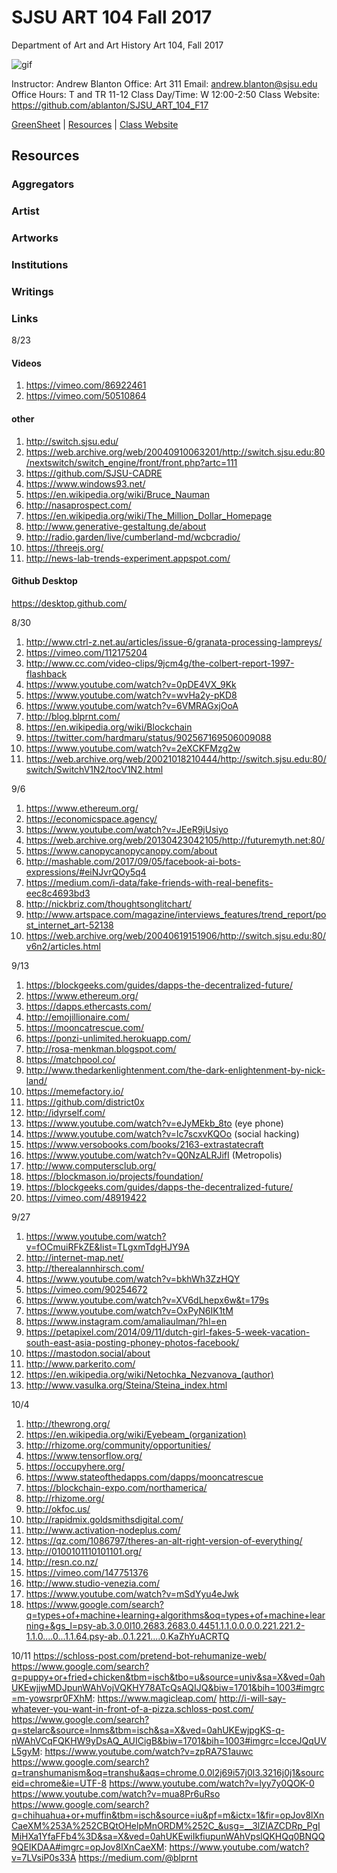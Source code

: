 **SJSU ART 104 Fall 2017**
======================
Department of Art and Art History
Art 104, Fall 2017

![gif](http://i.imgur.com/zdzDxsA.gif)

Instructor: Andrew Blanton
Office: Art 311
Email: andrew.blanton@sjsu.edu
Office Hours: T and TR 11-12
Class Day/Time: W 12:00-2:50
Class Website: https://github.com/ablanton/SJSU_ART_104_F17

[GreenSheet](https://github.com/ablanton/SJSU_ART_104_F17/blob/master/GREENSHEET.md)
| [Resources](https://github.com/ablanton/SJSU_ART_104_F17/blob/master/RESOURCES.md)
| [Class Website](https://github.com/ablanton/SJSU_ART_104_F17)

Resources
---------

### Aggregators

### Artist

### Artworks

### Institutions

### Writings 

### Links

8/23

#### Videos
1. https://vimeo.com/86922461
2. https://vimeo.com/50510864

#### other
1. http://switch.sjsu.edu/
2. https://web.archive.org/web/20040910063201/http://switch.sjsu.edu:80/nextswitch/switch_engine/front/front.php?artc=111
3. https://github.com/SJSU-CADRE
4. https://www.windows93.net/
5. https://en.wikipedia.org/wiki/Bruce_Nauman
6. http://nasaprospect.com/
7. https://en.wikipedia.org/wiki/The_Million_Dollar_Homepage
8. http://www.generative-gestaltung.de/about
9. http://radio.garden/live/cumberland-md/wcbcradio/
10. https://threejs.org/
11. http://news-lab-trends-experiment.appspot.com/

#### Github Desktop
https://desktop.github.com/

8/30

1. http://www.ctrl-z.net.au/articles/issue-6/granata-processing-lampreys/
2. https://vimeo.com/112175204
3. http://www.cc.com/video-clips/9jcm4g/the-colbert-report-1997-flashback
4. https://www.youtube.com/watch?v=0pDE4VX_9Kk
5. https://www.youtube.com/watch?v=wvHa2y-pKD8
6. https://www.youtube.com/watch?v=6VMRAGxjOoA
7. http://blog.blprnt.com/
8. https://en.wikipedia.org/wiki/Blockchain
9. https://twitter.com/hardmaru/status/902567169506009088
10. https://www.youtube.com/watch?v=2eXCKFMzg2w
11. https://web.archive.org/web/20021018210444/http://switch.sjsu.edu:80/switch/SwitchV1N2/tocV1N2.html

9/6

1. https://www.ethereum.org/
2. https://economicspace.agency/
3. https://www.youtube.com/watch?v=JEeR9jUsiyo
4. https://web.archive.org/web/20130423042105/http://futuremyth.net:80/
5. https://www.canopycanopycanopy.com/about
6. http://mashable.com/2017/09/05/facebook-ai-bots-expressions/#eiNJvrQOy5q4
7. https://medium.com/i-data/fake-friends-with-real-benefits-eec8c4693bd3
8. http://nickbriz.com/thoughtsonglitchart/
9. http://www.artspace.com/magazine/interviews_features/trend_report/post_internet_art-52138
10. https://web.archive.org/web/20040619151906/http://switch.sjsu.edu:80/v6n2/articles.html

9/13
1. https://blockgeeks.com/guides/dapps-the-decentralized-future/
2. https://www.ethereum.org/
3. https://dapps.ethercasts.com/
4. http://emojillionaire.com/
5. https://mooncatrescue.com/
6. https://ponzi-unlimited.herokuapp.com/
7. http://rosa-menkman.blogspot.com/
8. https://matchpool.co/
9. http://www.thedarkenlightenment.com/the-dark-enlightenment-by-nick-land/
10. https://memefactory.io/
11. https://github.com/district0x
12. http://idyrself.com/
13. https://www.youtube.com/watch?v=eJyMEkb_8to (eye phone)
14. https://www.youtube.com/watch?v=lc7scxvKQOo (social hacking)
15. https://www.versobooks.com/books/2163-extrastatecraft
16. https://www.youtube.com/watch?v=Q0NzALRJifI (Metropolis)
17. http://www.computersclub.org/
18. https://blockmason.io/projects/foundation/
19. https://blockgeeks.com/guides/dapps-the-decentralized-future/
20. https://vimeo.com/48919422

9/27

1. https://www.youtube.com/watch?v=fOCmuiRFkZE&list=TLgxmTdgHJY9A
2. http://internet-map.net/
3. http://therealannhirsch.com/
5. https://www.youtube.com/watch?v=bkhWh3ZzHQY
6. https://vimeo.com/90254672
7. https://www.youtube.com/watch?v=XV6dLhepx6w&t=179s
8. https://www.youtube.com/watch?v=OxPyN6IK1tM
9. https://www.instagram.com/amaliaulman/?hl=en
10. https://petapixel.com/2014/09/11/dutch-girl-fakes-5-week-vacation-south-east-asia-posting-phoney-photos-facebook/
11. https://mastodon.social/about
12. http://www.parkerito.com/
13. https://en.wikipedia.org/wiki/Netochka_Nezvanova_(author)
14. http://www.vasulka.org/Steina/Steina_index.html

10/4

1. http://thewrong.org/
2. https://en.wikipedia.org/wiki/Eyebeam_(organization)
3. http://rhizome.org/community/opportunities/
4. https://www.tensorflow.org/
5. https://occupyhere.org/
6. https://www.stateofthedapps.com/dapps/mooncatrescue
7. https://blockchain-expo.com/northamerica/
8. http://rhizome.org/
9. http://okfoc.us/
10. http://rapidmix.goldsmithsdigital.com/
11. http://www.activation-nodeplus.com/
12. https://qz.com/1086797/theres-an-alt-right-version-of-everything/
13. http://0100101110101101.org/
14. http://resn.co.nz/
15. https://vimeo.com/147751376
16. http://www.studio-venezia.com/
17. https://www.youtube.com/watch?v=mSdYyu4eJwk
18. https://www.google.com/search?q=types+of+machine+learning+algorithms&oq=types+of+machine+learning+&gs_l=psy-ab.3.0.0l10.2683.2683.0.4451.1.1.0.0.0.0.221.221.2-1.1.0....0...1.1.64.psy-ab..0.1.221....0.KaZhYuACRTQ

10/11
https://schloss-post.com/pretend-bot-rehumanize-web/
https://www.google.com/search?q=puppy+or+fried+chicken&tbm=isch&tbo=u&source=univ&sa=X&ved=0ahUKEwjjwMDJpunWAhVojVQKHY78ATcQsAQIJQ&biw=1701&bih=1003#imgrc=m-yowsrpr0FXhM:
https://www.magicleap.com/
http://i-will-say-whatever-you-want-in-front-of-a-pizza.schloss-post.com/
https://www.google.com/search?q=stelarc&source=lnms&tbm=isch&sa=X&ved=0ahUKEwjpgKS-q-nWAhVCqFQKHW9yDsAQ_AUICigB&biw=1701&bih=1003#imgrc=IcceJQqUVL5gyM:
https://www.youtube.com/watch?v=zpRA7S1auwc
https://www.google.com/search?q=transhumanism&oq=transhu&aqs=chrome.0.0l2j69i57j0l3.3216j0j1&sourceid=chrome&ie=UTF-8
https://www.youtube.com/watch?v=lyy7y0QOK-0
https://www.youtube.com/watch?v=mua8Pr6uRso
https://www.google.com/search?q=chihuahua+or+muffin&tbm=isch&source=iu&pf=m&ictx=1&fir=opJov8lXnCaeXM%253A%252CBQtOHelpMnORDM%252C_&usg=__3lZIAZCDRp_PgIMiHXa1YfaFFb4%3D&sa=X&ved=0ahUKEwiIkfiupunWAhVpslQKHQq0BNQQ9QEIKDAA#imgrc=opJov8lXnCaeXM:
https://www.youtube.com/watch?v=7LVsiP0s33A
https://medium.com/@blprnt
